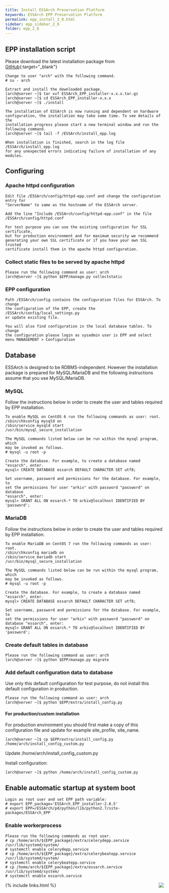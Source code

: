 ```yaml
---
title: Install ESSArch Preservation Platform
keywords: ESSArch EPP Preservation Platform
permalink: epp_install_2_8.html
sidebar: epp_sidebar_2_8
folder: epp_2_8
---
```


## EPP installation script

Please download the latest installation package from  [GitHub](https://github.com/ESSolutions/ESSArch_EPP/releases/latest){:target="_blank"}

    Change to user "arch" with the following command.
    # su - arch

    Extract and install the downloaded package.
    [arch@server ~]$ tar xvf ESSArch_EPP_installer-x.x.x.tar.gz
    [arch@server ~]$ cd ESSArch_EPP_installer-x.x.x
    [arch@server ~]$ ./install

    The installation of ESSArch is now running and dependent on hardware
    configuration, the installation may take some time. To see details of the
    installation progress please start a new terminal window and run the
    following command.
    [arch@server ~]$ tail -f /ESSArch/install_epp.log

    When installation is finished, search in the log file /ESSArch/install_epp.log
    for any unexpected errors indicating failure of installation of any modules.

## Configuring

### Apache httpd configuration

    Edit file /ESSArch/config/httpd-epp.conf and change the configuration entry for
    "ServerName" to same as the hostname of the ESSArch server.

    Add the line "Include /ESSArch/config/httpd-epp.conf" in the file
    /ESSArch/config/httpd.conf

    For test purpose you can use the existing configuration for SSL certificate,
    but for production environment and for maximum security we recommend
    generating your own SSL certificate or if you have your own SSL trusted
    certificate install them in the apache httpd configuration.

### Collect static files to be served by apache httpd

    Please run the following command as user: arch
    [arch@server ~]$ python $EPP/manage.py collectstatic

### EPP configuration

    Path /ESSArch/config contains the configuration files for ESSArch. To change
    the configuration of the EPP, create the /ESSArch/config/local_settings.py
    or update existing file.

    You will also find configuration in the local database tables. To change
    the configuration please login as sysadmin user is EPP and select
    menu MANAGEMENT > Configuration

## Database

ESSArch is designed to be RDBMS-independent. However the installation package
is prepared for MySQL/MariaDB and the following instructions assume that you
use MySQL/MariaDB.

### MySQL

Follow the instructions below in order to create the user and tables required
by EPP installation.

    To enable MySQL on CentOS 6 run the following commands as user: root.
    /sbin/chkconfig mysqld on
    /sbin/service mysqld start  
    /usr/bin/mysql_secure_installation

    The MySQL commands listed below can be run within the mysql program, which
    may be invoked as follows.
    # mysql -u root -p

    Create the database. For example, to create a database named "essarch", enter.
    mysql> CREATE DATABASE essarch DEFAULT CHARACTER SET utf8;

    Set username, password and permissions for the database. For example, to
    set the permissions for user "arkiv" with password "password" on database
    "essarch", enter:
    mysql> GRANT ALL ON essarch.* TO arkiv@localhost IDENTIFIED BY 'password';

### MariaDB

Follow the instructions below in order to create the user and tables required
by EPP installation.

    To enable MariaDB on CentOS 7 run the following commands as user: root.
    /sbin/chkconfig mariadb on
    /sbin/service mariadb start
    /usr/bin/mysql_secure_installation

    The MySQL commands listed below can be run within the mysql program, which
    may be invoked as follows.
    # mysql -u root -p

    Create the database. For example, to create a database named "essarch", enter.
    mysql> CREATE DATABASE essarch DEFAULT CHARACTER SET utf8;

    Set username, password and permissions for the database. For example, to
    set the permissions for user "arkiv" with password "password" on
    database "essarch", enter:
    mysql> GRANT ALL ON essarch.* TO arkiv@localhost IDENTIFIED BY 'password';

### Create default tables in database

    Please run the following command as user: arch
    [arch@server ~]$ python $EPP/manage.py migrate

### Add default configuration data to database

Use only this default configuration for test purpose, do not install this
default configuration in production.

    Please run the following command as user: arch
    [arch@server ~]$ python $EPP/extra/install_config.py

#### For production/custom installation

For production environment you should first make a copy of this
configuration file and update for example site_profile, site_name.

    [arch@server ~]$ cp $EPP/extra/install_config.py /home/arch/install_config_custom.py

Update /home/arch/install_config_custom.py

Install configuration:

    [arch@server ~]$ python /home/arch/install_config_custom.py

## Enable automatic startup at system boot

    Login as root user and set EPP path variable:
    # export EPP_package='ESSArch_EPP_installer-2.8.5'
    # export EPP=/ESSArch/pd/python/lib/python2.7/site-packages/ESSArch_EPP

### Enable workerprocess

    Please run the following commands as root user.
    # cp /home/arch/${EPP_package}/extra/celerydepp.service /usr/lib/systemd/system/
    # systemctl enable celerydepp.service
    # cp /home/arch/${EPP_package}/extra/celerybeatepp.service /usr/lib/systemd/system/
    # systemctl enable celerybeatepp.service
    # cp /home/arch/${EPP_package}/extra/essarch.service /usr/lib/systemd/system/
    # systemctl enable essarch.service

[<img align="right" src="images/n.png">](epp_running_2_8.html)
{% include links.html %}
